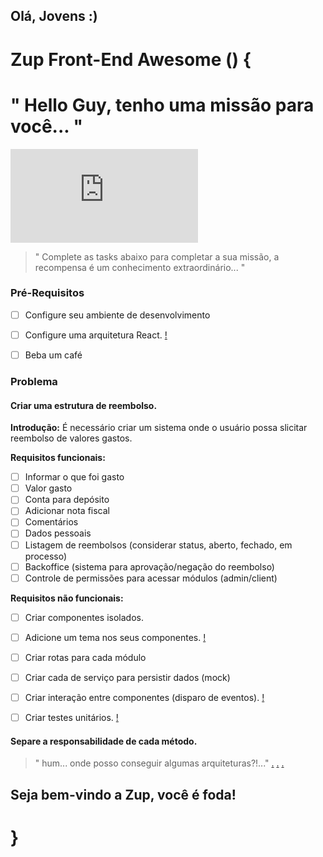## Olá, Jovens :)

# Zup Front-End Awesome () {


# " Hello Guy, tenho uma missão para você... "

![Alex](https://forums.tibiawindbot.com/image.php?u=18158&dateline=1419042575)

> " Complete as tasks abaixo para completar a sua missão, a recompensa é um conhecimento extraordinário... "

### Pré-Requisitos

- [ ] Configure seu ambiente de desenvolvimento
- [ ] Configure uma arquitetura React. [!](https://github.com/facebookincubator/create-react-app)
- [ ] Beba um café


### Problema

#### Criar uma estrutura de reembolso.
  **Introdução:** É necessário criar um sistema onde o usuário possa slicitar reembolso de valores gastos.

  **Requisitos funcionais:**
  - [ ] Informar o que foi gasto
  - [ ] Valor gasto
  - [ ] Conta para depósito
  - [ ] Adicionar nota fiscal
  - [ ] Comentários
  - [ ] Dados pessoais
  - [ ] Listagem de reembolsos (considerar status, aberto, fechado, em processo)
  - [ ] Backoffice (sistema para aprovação/negação do reembolso)
  - [ ] Controle de permissões para acessar módulos (admin/client)

  **Requisitos não funcionais:**
  - [ ] Criar componentes isolados.
  - [ ] Adicione um tema nos seus componentes. [!](https://www.styled-components.com/)
  - [ ] Criar rotas para cada módulo
  - [ ] Criar cada de serviço para persistir dados (mock)
  - [ ] Criar interação entre componentes (disparo de eventos). [!](https://github.com/reactjs/react-redux)
  - [ ] Criar testes unitários. [!](https://facebook.github.io/jest/)


  #### Separe a responsabilidade de cada método.


  > " hum... onde posso conseguir algumas arquiteturas?!..."
  [.](https://github.com/Tautorn/react-redux-light)
  [.](https://github.com/Tautorn/boilerplate-react-redux)
  [.](https://github.com/Tautorn/boilerplate-mobx)


## Seja bem-vindo a Zup, você é foda!

# }